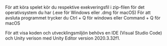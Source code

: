 För att köra spelet kör du respektive exekveringsfil i zip-filen för det operativsystem du har (.exe för Windows eller .dmg för macOS)
För att avsluta programmet trycker du Ctrl + Q för windows eller Command + Q för macOS

För att visa koden och utvecklingsmiljön behövs en IDE (Visual Studio Code) och Unity verison med Unity Editor version 2020.3.32f1.
